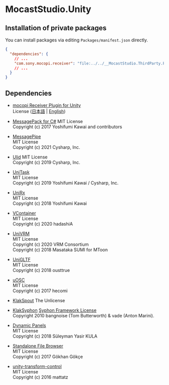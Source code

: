# MocastStudio.Unity

## Installation of private packages
You can install packages via editing `Packages/manifest.json` directly.
```json
{
  "dependencies": {
    // ...
    "com.sony.mocopi.receiver": "file:../../__MocastStudio.ThirdParty.Private/MocopiReceiver",
    // ...
  }
}
```

## Dependencies
- [mocopi Receiver Plugin for Unity](https://www.sony.net/mocopi-dev/)  
  License ([日本語](https://www.sony.net/Products/mocopi-dev/jp/others/Licence.html) | [English](https://www.sony.net/Products/mocopi-dev/en/others/Licence.html))

- [MessagePack for C#](https://github.com/MessagePack-CSharp/MessagePack-CSharp)
  MIT License  
  Copyright (c) 2017 Yoshifumi Kawai and contributors

- [MessagePipe](https://github.com/Cysharp/MessagePipe)  
  MIT License  
  Copyright (c) 2021 Cysharp, Inc.

- [Ulid](https://github.com/Cysharp/Ulid)
  MIT License  
  Copyright (c) 2019 Cysharp, Inc.

- [UniTask](https://github.com/Cysharp/UniTask)  
  MIT License  
  Copyright (c) 2019 Yoshifumi Kawai / Cysharp, Inc.

- [UniRx](https://github.com/neuecc/UniRx)  
  MIT License  
  Copyright (c) 2018 Yoshifumi Kawai

- [VContainer](https://github.com/hadashiA/VContainer)  
  MIT License  
  Copyright (c) 2020 hadashiA

- [UniVRM](https://github.com/vrm-c/UniVRM)  
  MIT License  
  Copyright (c) 2020 VRM Consortium  
  Copyright (c) 2018 Masataka SUMI for MToon

- [UniGLTF](https://github.com/vrm-c/UniVRM/tree/master/Assets/UniGLTF)  
  MIT License  
  Copyright (c) 2018 ousttrue

- [uOSC](https://github.com/hecomi/uOSC)  
  MIT License  
  Copyright (c) 2017 hecomi

- [KlakSpout](https://github.com/keijiro/KlakSpout)
  The Unlicense  

- [KlakSyphon](https://github.com/keijiro/KlakSyphon)
  [Syphon Framework License](https://github.com/keijiro/KlakSyphon/blob/master/LICENSE)  
  Copyright 2010 bangnoise (Tom Butterworth) & vade (Anton Marini).

- [Dynamic Panels](https://github.com/sotanmochi/UnityDynamicPanels)  
  MIT License  
  Copyright (c) 2018 Süleyman Yasir KULA

- [Standalone File Browser](https://github.com/sotanmochi/UnityStandaloneFileBrowser)  
  MIT License  
  Copyright (c) 2017 Gökhan Gökçe

- [unity-transform-control](https://github.com/sotanmochi/unity-transform-control)  
  MIT License  
  Copyright (c) 2016 mattatz
